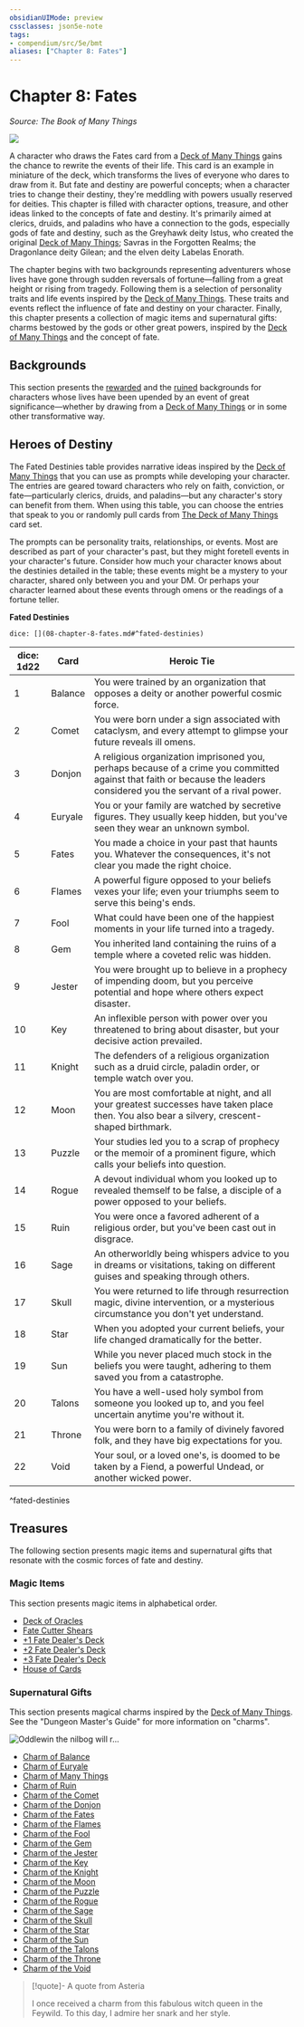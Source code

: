 ```yaml
---
obsidianUIMode: preview
cssclasses: json5e-note
tags:
- compendium/src/5e/bmt
aliases: ["Chapter 8: Fates"]
---
```

# Chapter 8: Fates
*Source: The Book of Many Things* 

![](/3-Mechanics/CLI/books/the-book-of-many-things/img/038-07-001-fates.webp#center)

A character who draws the Fates card from a [Deck of Many Things](/3-Mechanics/CLI/items/deck-of-many-things.md) gains the chance to rewrite the events of their life. This card is an example in miniature of the deck, which transforms the lives of everyone who dares to draw from it. But fate and destiny are powerful concepts; when a character tries to change their destiny, they're meddling with powers usually reserved for deities. This chapter is filled with character options, treasure, and other ideas linked to the concepts of fate and destiny. It's primarily aimed at clerics, druids, and paladins who have a connection to the gods, especially gods of fate and destiny, such as the Greyhawk deity Istus, who created the original [Deck of Many Things](/3-Mechanics/CLI/items/deck-of-many-things.md); Savras in the Forgotten Realms; the Dragonlance deity Gilean; and the elven deity Labelas Enorath.

The chapter begins with two backgrounds representing adventurers whose lives have gone through sudden reversals of fortune—falling from a great height or rising from tragedy. Following them is a selection of personality traits and life events inspired by the [Deck of Many Things](/3-Mechanics/CLI/items/deck-of-many-things.md). These traits and events reflect the influence of fate and destiny on your character. Finally, this chapter presents a collection of magic items and supernatural gifts: charms bestowed by the gods or other great powers, inspired by the [Deck of Many Things](/3-Mechanics/CLI/items/deck-of-many-things.md) and the concept of fate.

## Backgrounds

This section presents the [rewarded](/3-Mechanics/CLI/backgrounds/rewarded-bmt.md) and the [ruined](/3-Mechanics/CLI/backgrounds/ruined-bmt.md) backgrounds for characters whose lives have been upended by an event of great significance—whether by drawing from a [Deck of Many Things](/3-Mechanics/CLI/items/deck-of-many-things.md) or in some other transformative way.

## Heroes of Destiny

The Fated Destinies table provides narrative ideas inspired by the [Deck of Many Things](/3-Mechanics/CLI/items/deck-of-many-things.md) that you can use as prompts while developing your character. The entries are geared toward characters who rely on faith, conviction, or fate—particularly clerics, druids, and paladins—but any character's story can benefit from them. When using this table, you can choose the entries that speak to you or randomly pull cards from [The Deck of Many Things](/3-Mechanics/CLI/items/deck-of-many-things.md) card set.

The prompts can be personality traits, relationships, or events. Most are described as part of your character's past, but they might foretell events in your character's future. Consider how much your character knows about the destinies detailed in the table; these events might be a mystery to your character, shared only between you and your DM. Or perhaps your character learned about these events through omens or the readings of a fortune teller.

**Fated Destinies**

`dice: [](08-chapter-8-fates.md#^fated-destinies)`

| dice: 1d22 | Card | Heroic Tie |
|------------|------|------------|
| 1 | Balance | You were trained by an organization that opposes a deity or another powerful cosmic force. |
| 2 | Comet | You were born under a sign associated with cataclysm, and every attempt to glimpse your future reveals ill omens. |
| 3 | Donjon | A religious organization imprisoned you, perhaps because of a crime you committed against that faith or because the leaders considered you the servant of a rival power. |
| 4 | Euryale | You or your family are watched by secretive figures. They usually keep hidden, but you've seen they wear an unknown symbol. |
| 5 | Fates | You made a choice in your past that haunts you. Whatever the consequences, it's not clear you made the right choice. |
| 6 | Flames | A powerful figure opposed to your beliefs vexes your life; even your triumphs seem to serve this being's ends. |
| 7 | Fool | What could have been one of the happiest moments in your life turned into a tragedy. |
| 8 | Gem | You inherited land containing the ruins of a temple where a coveted relic was hidden. |
| 9 | Jester | You were brought up to believe in a prophecy of impending doom, but you perceive potential and hope where others expect disaster. |
| 10 | Key | An inflexible person with power over you threatened to bring about disaster, but your decisive action prevailed. |
| 11 | Knight | The defenders of a religious organization such as a druid circle, paladin order, or temple watch over you. |
| 12 | Moon | You are most comfortable at night, and all your greatest successes have taken place then. You also bear a silvery, crescent-shaped birthmark. |
| 13 | Puzzle | Your studies led you to a scrap of prophecy or the memoir of a prominent figure, which calls your beliefs into question. |
| 14 | Rogue | A devout individual whom you looked up to revealed themself to be false, a disciple of a power opposed to your beliefs. |
| 15 | Ruin | You were once a favored adherent of a religious order, but you've been cast out in disgrace. |
| 16 | Sage | An otherworldly being whispers advice to you in dreams or visitations, taking on different guises and speaking through others. |
| 17 | Skull | You were returned to life through resurrection magic, divine intervention, or a mysterious circumstance you don't yet understand. |
| 18 | Star | When you adopted your current beliefs, your life changed dramatically for the better. |
| 19 | Sun | While you never placed much stock in the beliefs you were taught, adhering to them saved you from a catastrophe. |
| 20 | Talons | You have a well-used holy symbol from someone you looked up to, and you feel uncertain anytime you're without it. |
| 21 | Throne | You were born to a family of divinely favored folk, and they have big expectations for you. |
| 22 | Void | Your soul, or a loved one's, is doomed to be taken by a Fiend, a powerful Undead, or another wicked power. |
^fated-destinies

## Treasures

The following section presents magic items and supernatural gifts that resonate with the cosmic forces of fate and destiny.

### Magic Items

This section presents magic items in alphabetical order.

- [Deck of Oracles](/3-Mechanics/CLI/items/deck-of-oracles-bmt.md)  
- [Fate Cutter Shears](/3-Mechanics/CLI/items/fate-cutter-shears-bmt.md)  
- [+1 Fate Dealer's Deck](/3-Mechanics/CLI/items/1-fate-dealers-deck-bmt.md)  
- [+2 Fate Dealer's Deck](/3-Mechanics/CLI/items/2-fate-dealers-deck-bmt.md)  
- [+3 Fate Dealer's Deck](/3-Mechanics/CLI/items/3-fate-dealers-deck-bmt.md)  
- [House of Cards](/3-Mechanics/CLI/items/house-of-cards-bmt.md)  

### Supernatural Gifts

This section presents magical charms inspired by the [Deck of Many Things](/3-Mechanics/CLI/items/deck-of-many-things.md). See the "Dungeon Master's Guide" for more information on "charms".

![Oddlewin the nilbog will r...](/3-Mechanics/CLI/books/the-book-of-many-things/img/043-07-006-oddlewin.webp#center "Oddlewin the nilbog will read your future with his Deck of Many Things—for a price")

- [Charm of Balance](/3-Mechanics/CLI/rewards/charm-of-balance-bmt.md)  
- [Charm of Euryale](/3-Mechanics/CLI/rewards/charm-of-euryale-bmt.md)  
- [Charm of Many Things](/3-Mechanics/CLI/rewards/charm-of-many-things-bmt.md)  
- [Charm of Ruin](/3-Mechanics/CLI/rewards/charm-of-ruin-bmt.md)  
- [Charm of the Comet](/3-Mechanics/CLI/rewards/charm-of-the-comet-bmt.md)  
- [Charm of the Donjon](/3-Mechanics/CLI/rewards/charm-of-the-donjon-bmt.md)  
- [Charm of the Fates](/3-Mechanics/CLI/rewards/charm-of-the-fates-bmt.md)  
- [Charm of the Flames](/3-Mechanics/CLI/rewards/charm-of-the-flames-bmt.md)  
- [Charm of the Fool](/3-Mechanics/CLI/rewards/charm-of-the-fool-bmt.md)  
- [Charm of the Gem](/3-Mechanics/CLI/rewards/charm-of-the-gem-bmt.md)  
- [Charm of the Jester](/3-Mechanics/CLI/rewards/charm-of-the-jester-bmt.md)  
- [Charm of the Key](/3-Mechanics/CLI/rewards/charm-of-the-key-bmt.md)  
- [Charm of the Knight](/3-Mechanics/CLI/rewards/charm-of-the-knight-bmt.md)  
- [Charm of the Moon](/3-Mechanics/CLI/rewards/charm-of-the-moon-bmt.md)  
- [Charm of the Puzzle](/3-Mechanics/CLI/rewards/charm-of-the-puzzle-bmt.md)  
- [Charm of the Rogue](/3-Mechanics/CLI/rewards/charm-of-the-rogue-bmt.md)  
- [Charm of the Sage](/3-Mechanics/CLI/rewards/charm-of-the-sage-bmt.md)  
- [Charm of the Skull](/3-Mechanics/CLI/rewards/charm-of-the-skull-bmt.md)  
- [Charm of the Star](/3-Mechanics/CLI/rewards/charm-of-the-star-bmt.md)  
- [Charm of the Sun](/3-Mechanics/CLI/rewards/charm-of-the-sun-bmt.md)  
- [Charm of the Talons](/3-Mechanics/CLI/rewards/charm-of-the-talons-bmt.md)  
- [Charm of the Throne](/3-Mechanics/CLI/rewards/charm-of-the-throne-bmt.md)  
- [Charm of the Void](/3-Mechanics/CLI/rewards/charm-of-the-void-bmt.md)  

> [!quote]- A quote from Asteria  
> 
> I once received a charm from this fabulous witch queen in the Feywild. To this day, I admire her snark and her style.